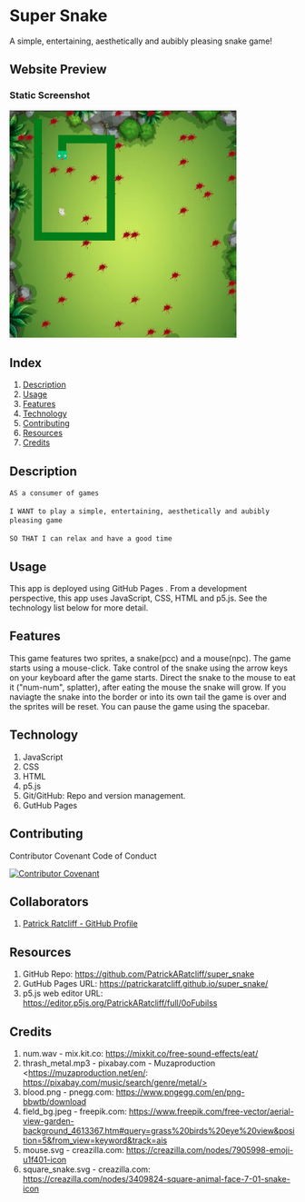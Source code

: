 # Super Snake

A simple, entertaining, aesthetically and aubibly pleasing snake game!

## Website Preview

### Static Screenshot

<img src="assets/images/screen-shot.jpeg" width="400" height="400">

## Index

1. [Description](#description)
2. [Usage](#usage)
3. [Features](#features)
4. [Technology](#technology)
5. [Contributing](#contributing)
6. [Resources](#resources)
7. [Credits](#credits)

## Description

```
AS a consumer of games

I WANT to play a simple, entertaining, aesthetically and aubibly pleasing game

SO THAT I can relax and have a good time
````

## Usage

This app is deployed using GitHub Pages . From a development perspective, this app uses JavaScript, CSS, HTML and p5.js. See the technology list below for more detail.

## Features

This game features two sprites, a snake(pcc) and a mouse(npc). The game starts using a mouse-click. Take control of the snake using the arrow keys on your keyboard after the game starts. Direct the snake to the mouse to eat it ("num-num", splatter), after eating the mouse the snake will grow. If you naviagte the snake into the border or into its own tail the game is over and the sprites will be reset. You can pause the game using the spacebar.

## Technology

1. JavaScript
2. CSS
3. HTML
4. p5.js
5. Git/GitHub: Repo and version management.
6. GutHub Pages

## Contributing

Contributor Covenant Code of Conduct

[![Contributor Covenant](https://img.shields.io/badge/Contributor%20Covenant-2.1-4baaaa.svg)](https://www.contributor-covenant.org/version/2/1/code_of_conduct/code_of_conduct.md)

## Collaborators

1. [Patrick Ratcliff - GitHub Profile](https://github.com/PatrickARatcliff)

## Resources

1. GitHub Repo: <https://github.com/PatrickARatcliff/super_snake>
2. GutHub Pages URL: <https://patrickaratcliff.github.io/super_snake/>
3. p5.js web editor URL: <https://editor.p5js.org/PatrickARatcliff/full/0oFubilss>

## Credits

1. num.wav - mix.kit.co: <https://mixkit.co/free-sound-effects/eat/>
2. thrash_metal.mp3 - pixabay.com - Muzaproduction <https://muzaproduction.net/en/: https://pixabay.com/music/search/genre/metal/>
3. blood.png - pnegg.com: <https://www.pngegg.com/en/png-bbwtb/download>
4. field_bg.jpeg - freepik.com: <https://www.freepik.com/free-vector/aerial-view-garden-background_4613367.htm#query=grass%20birds%20eye%20view&position=5&from_view=keyword&track=ais>
5. mouse.svg - creazilla.com: <https://creazilla.com/nodes/7905998-emoji-u1f401-icon>
6. square_snake.svg - creazilla.com: <https://creazilla.com/nodes/3409824-square-animal-face-7-01-snake-icon>


